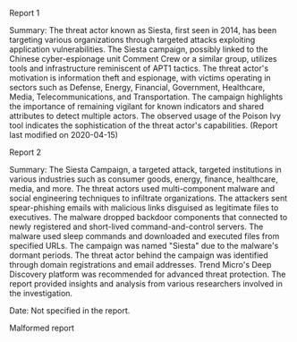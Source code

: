 
Report 1

Summary:
The threat actor known as Siesta, first seen in 2014, has been targeting various organizations through targeted attacks exploiting application vulnerabilities. The Siesta campaign, possibly linked to the Chinese cyber-espionage unit Comment Crew or a similar group, utilizes tools and infrastructure reminiscent of APT1 tactics. The threat actor's motivation is information theft and espionage, with victims operating in sectors such as Defense, Energy, Financial, Government, Healthcare, Media, Telecommunications, and Transportation. The campaign highlights the importance of remaining vigilant for known indicators and shared attributes to detect multiple actors. The observed usage of the Poison Ivy tool indicates the sophistication of the threat actor's capabilities. (Report last modified on 2020-04-15)





Report 2

Summary:
The Siesta Campaign, a targeted attack, targeted institutions in various industries such as consumer goods, energy, finance, healthcare, media, and more. The threat actors used multi-component malware and social engineering techniques to infiltrate organizations. The attackers sent spear-phishing emails with malicious links disguised as legitimate files to executives. The malware dropped backdoor components that connected to newly registered and short-lived command-and-control servers. The malware used sleep commands and downloaded and executed files from specified URLs. The campaign was named "Siesta" due to the malware's dormant periods. The threat actor behind the campaign was identified through domain registrations and email addresses. Trend Micro's Deep Discovery platform was recommended for advanced threat protection. The report provided insights and analysis from various researchers involved in the investigation.

Date: Not specified in the report.

Malformed report


